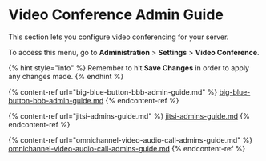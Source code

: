 # Video Conference Admin Guide

This section lets you configure video conferencing for your server.

To access this menu, go to **Administration** > **Settings** > **Video Conference**.

{% hint style="info" %}
Remember to hit **Save Changes** in order to apply any changes made.
{% endhint %}

{% content-ref url="big-blue-button-bbb-admin-guide.md" %}
[big-blue-button-bbb-admin-guide.md](big-blue-button-bbb-admin-guide.md)
{% endcontent-ref %}

{% content-ref url="jitsi-admins-guide.md" %}
[jitsi-admins-guide.md](jitsi-admins-guide.md)
{% endcontent-ref %}

{% content-ref url="omnichannel-video-audio-call-admins-guide.md" %}
[omnichannel-video-audio-call-admins-guide.md](omnichannel-video-audio-call-admins-guide.md)
{% endcontent-ref %}
